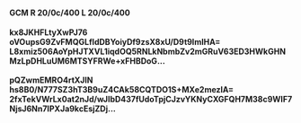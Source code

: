 #### GCM R 20/0c/400 L 20/0c/400 
**kx8JKHFLtyXwPJ76**<br/>**oVOupsG9ZvFMQGLfIdDBYoiyDf9zsX8xU/D9t9lmlHA=**<br/>**L8xmiz506AoYpHJTXVL1iqdOQ5RNLkNbmbZv2mGRuV63ED3HWkGHNMzLpDHLuUM6MTSYFRWe+xFHBDoG...**<br/><br/> 
**pQZwmEMRO4rtXJlN**<br/>**hs8B0/N777SZ3hT3B9uZ4CAk58CQTDO1S+MXe2mezlA=**<br/>**2fxTekVWrLx0at2nJd/wJIbD437fUdoTpjCJzvYKNyCXGFQH7M38c9WIF7NjsJ6Nn7IPXJa9kcEsjZDj...**